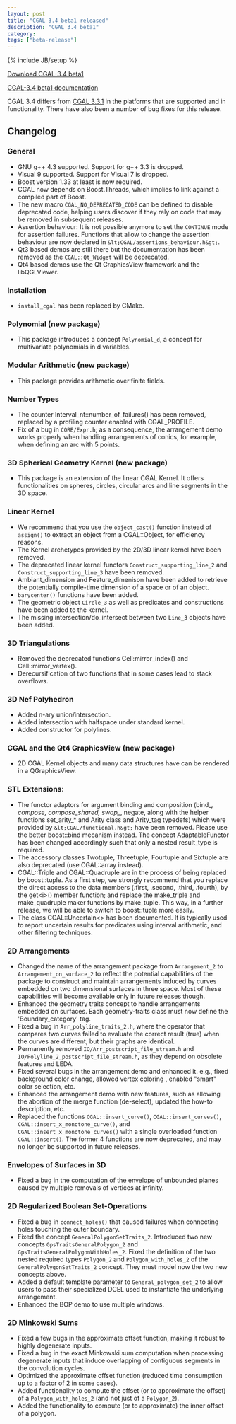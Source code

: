 ```yaml
---
layout: post
title: "CGAL 3.4 beta1 released"
description: "CGAL 3.4 beta1"
category:
tags: ["beta-release"]
---
```

{% include JB/setup %}

<i class="bi bi-arrow-down-circle"></i>
<a href="https://github.com/CGAL/cgal/releases/tag/releases%2FCGAL-3.4-beta1">Download CGAL-3.4 beta1</a>

<i class="bi bi-book"></i>
<a href="https://doc.cgal.org/Manual/3.4/doc_html/cgal_manual/packages.html">CGAL-3.4 beta1 documentation</a>

<p>CGAL 3.4 differs from <a href="../../../../2007/09/04/cgal-331">CGAL 3.3.1</a> in the platforms that are supported and
in functionality. There have also been a number of bug fixes for this release.</p>

<div class="product-detail-info" markdown="1">

## Changelog

### General

  - GNU g++ 4.3 supported. Support for g++ 3.3 is dropped.
  - Visual 9 supported. Support for Visual 7 is dropped.
  - Boost version 1.33 at least is now required.
  - CGAL now depends on Boost.Threads, which implies to link against a compiled part of Boost.
  - The new macro `CGAL_NO_DEPRECATED_CODE` can be defined to disable deprecated code,
       helping users discover if they rely on code that may be removed in
       subsequent releases.
  - Assertion behaviour:
       It is not possible anymore to set the `CONTINUE` mode for assertion failures.
       Functions that allow to change the assertion behaviour are now declared
       in `&lt;CGAL/assertions_behaviour.h&gt;`.
  - Qt3 based demos are still there but the documentation has been removed
       as the `CGAL::Qt_Widget` will be deprecated.
  - Qt4 based demos use the Qt GraphicsView framework and the libQGLViewer.

### Installation

 - `install_cgal` has been replaced by CMake.

### Polynomial (new package)

 - This package introduces a concept `Polynomial_d`, a concept for multivariate polynomials in d variables.

### Modular Arithmetic (new package)

 - This package provides arithmetic over finite fields.

### Number Types

 - The counter Interval_nt::number_of_failures() has been removed, replaced by
   a profiling counter enabled with CGAL_PROFILE.
 - Fix of a bug in `CORE/Expr.h`; as a consequence, the arrangement demo works properly when handling
   arrangements of conics, for example, when defining an arc with 5 points.


### 3D Spherical Geometry Kernel (new package)

 - This package is an extension of the linear CGAL Kernel. It offers functionalities on spheres,
       circles, circular arcs and line segments in the 3D space.

### Linear Kernel

 - We recommend that you use the `object_cast()` function instead of `assign()`
       to extract an object from a CGAL::Object, for efficiency reasons.
 - The Kernel archetypes provided by the 2D/3D linear kernel have been removed.
 - The deprecated linear kernel functors `Construct_supporting_line_2` and
       `Construct_supporting_line_3` have been removed.
 - Ambiant_dimension and Feature_dimenison have been added to retrieve the
       potentially compile-time dimension of a space or of an object.
 - `barycenter()` functions have been added.
 - The geometric object `Circle_3` as well as predicates and constructions have been added to the kernel.
 - The missing intersection/do_intersect between two `Line_3` objects have been added.

### 3D Triangulations

 - Removed the deprecated functions Cell:mirror_index() and Cell::mirror_vertex().
 - Derecursification of two functions that in some cases lead to stack overflows.


### 3D Nef Polyhedron

 - Added n-ary union/intersection.
 - Added intersection with halfspace under standard kernel.
 - Added constructor for polylines.


### CGAL and the Qt4 GraphicsView (new package)

 - 2D CGAL Kernel objects and many data structures have can be rendered in a QGraphicsView.


### STL Extensions:

 - The functor adaptors for argument binding and composition
    (bind_*, compose, compose_shared, swap_*, negate, along with the helper
    functions set_arity_* and Arity class and Arity_tag typedefs) which were provided
    by `&lt;CGAL/functional.h&gt;` have been removed.  Please use the better boost::bind
    mecanism instead.  The concept AdaptableFunctor has been changed accordingly
    such that only a nested result_type is required.
 - The accessory classes Twotuple, Threetuple, Fourtuple and Sixtuple are also
    deprecated (use CGAL::array instead).
 - CGAL::Triple and CGAL::Quadruple are in the process of being replaced by
    boost::tuple.  As a first step, we strongly recommend that you replace
    the direct access to the data members (.first, .second, .third, .fourth),
    by the get&lt;i&gt;() member function; and replace the make_triple and make_quadruple
    maker functions by make_tuple.
    This way, in a further release, we will be able to switch to boost::tuple more easily.
 - The class CGAL::Uncertain&lt;&gt; has been documented.  It is typically used to report
    uncertain results for predicates using interval arithmetic, and other filtering
    techniques.

### 2D Arrangements

 - Changed the name of the arrangement package from `Arrangement_2` to `Arrangement_on_surface_2`
    to reflect the potential capabilities of the package to construct and maintain arrangements
    induced by curves embedded on two dimensional surfaces in three space. Most of these capabilities
    will become available only in future releases though.
 - Enhanced the geometry traits concept to handle arrangements embedded on surfaces. Each geometry-traits
    class must now define the 'Boundary_category' tag.
 - Fixed a bug in `Arr_polyline_traits_2.h`, where the operator that compares two curves failed to evaluate
    the correct result (true) when the curves are different, but their graphs are identical.
 - Permanently removed `IO/Arr_postscript_file_stream.h` and `IO/Polyline_2_postscript_file_stream.h`,
    as they depend on obsolete features and LEDA.
 - Fixed several bugs in the arrangement demo and enhanced it. e.g., fixed background color change,
    allowed vertex coloring , enabled "smart" color selection, etc.
 - Enhanced the arrangement demo with new features, such as allowing the abortion of the merge function
    (de-select), updated the how-to description, etc.
 - Replaced the functions `CGAL::insert_curve()`, `CGAL::insert_curves()`, `CGAL::insert_x_monotone_curve()`,
    and `CGAL::insert_x_monotone_curves()` with a single overloaded function `CGAL::insert()`. The former
    4 functions are now deprecated, and may no longer be supported in future releases.


### Envelopes of Surfaces in 3D

 - Fixed a bug in the computation of the envelope of unbounded planes caused by multiple removals
    of vertices at infinity.


### 2D Regularized Boolean Set-Operations

 - Fixed a bug in `connect_holes()` that caused failures when connecting holes touching the outer boundary.
 - Fixed the concept `GeneralPolygonSetTraits_2`. Introduced two new concepts `GpsTraitsGeneralPolygon_2`
    and `GpsTraitsGeneralPolygonWithHoles_2`. Fixed the definition of the two nested required types `Polygon_2`
    and `Polygon_with_holes_2` of the `GeneralPolygonSetTraits_2` concept. They must model now the two new
    concepts above.
 - Added a default template parameter to `General_polygon_set_2` to allow users to pass their specialized
    DCEL used to instantiate the underlying arrangement.
 - Enhanced the BOP demo to use multiple windows.


### 2D Minkowski Sums

 - Fixed a few bugs in the approximate offset function, making it robust to highly degenerate inputs.
 - Fixed a bug in the exact Minkowski sum computation when processing degenerate inputs that induce overlapping
    of contiguous segments in the convolution cycles.
 - Optimized the approximate offset function (reduced time consumption up to a factor of 2 in some cases).
 - Added functionality to compute the offset (or to approximate the offset) of a `Polygon_with_holes_2`
    (and not just of a `Polygon_2`).
 - Added the functionality to compute (or to approximate) the inner offset of a polygon.

</div>
